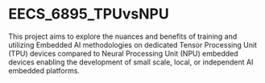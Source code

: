 # EECS_6895_TPUvsNPU
This project aims to explore the nuances and benefits of training and utilizing Embedded AI methodologies on dedicated Tensor Processing Unit (TPU) devices compared to Neural Processing Unit (NPU) embedded devices enabling the development of small scale, local, or independent AI embedded platforms.
